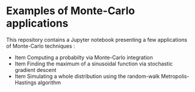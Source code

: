 # Examples of Monte-Carlo applications

This repository contains a Jupyter notebook presenting a few applications of Monte-Carlo techniques :

- Item Computing a probabilty via Monte-Carlo integration
- Item Finding the maximum of a sinusoidal function via stochastic gradient descent
- Item Simulating a whole distribution using the random-walk Metropolis-Hastings algorithm
